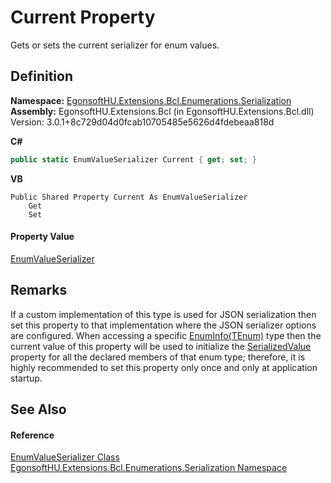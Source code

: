 # Current Property


Gets or sets the current serializer for enum values.



## Definition
**Namespace:** <a href="N_EgonsoftHU_Extensions_Bcl_Enumerations_Serialization.md">EgonsoftHU.Extensions.Bcl.Enumerations.Serialization</a>  
**Assembly:** EgonsoftHU.Extensions.Bcl (in EgonsoftHU.Extensions.Bcl.dll) Version: 3.0.1+8c729d04d0fcab10705485e5626d4fdebeaa818d

**C#**
``` C#
public static EnumValueSerializer Current { get; set; }
```
**VB**
``` VB
Public Shared Property Current As EnumValueSerializer
	Get
	Set
```



#### Property Value
<a href="T_EgonsoftHU_Extensions_Bcl_Enumerations_Serialization_EnumValueSerializer.md">EnumValueSerializer</a>

## Remarks
If a custom implementation of this type is used for JSON serialization then set this property to that implementation where the JSON serializer options are configured. 
When accessing a specific <a href="T_EgonsoftHU_Extensions_Bcl_Enumerations_EnumInfo_1.md">EnumInfo(TEnum)</a> type then the current value of this property will be used to initialize the <a href="P_EgonsoftHU_Extensions_Bcl_Enumerations_EnumInfo_1_SerializedValue.md">SerializedValue</a> property for all the declared members of that enum type; therefore, it is highly recommended to set this property only once and only at application startup.


## See Also


#### Reference
<a href="T_EgonsoftHU_Extensions_Bcl_Enumerations_Serialization_EnumValueSerializer.md">EnumValueSerializer Class</a>  
<a href="N_EgonsoftHU_Extensions_Bcl_Enumerations_Serialization.md">EgonsoftHU.Extensions.Bcl.Enumerations.Serialization Namespace</a>  
